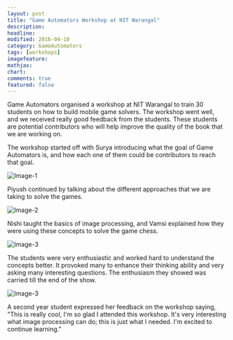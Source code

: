 ```yaml
---
layout: post
title: "Game Automators Workshop at NIT Warangal"
description: 
headline: 
modified: 2016-04-10
category: GameAutomators
tags: [workshops]
imagefeature: 
mathjax: 
chart: 
comments: true
featured: false
---
```


Game Automators organised a workshop at NIT Warangal to train 30 students on how to build mobile game solvers. The workshop went well, and we received really good feedback from the students. These students are potential contributors who will help improve the quality of the book that we are working on.

The workshop started off with Surya introducing what the goal of Game Automators is, and how each one of them could be contributors to reach that goal. 

![Image-1](/blog/images/blog/workshop-1.jpg)

Piyush continued by talking about the different approaches that we are taking to solve the games. 

![Image-2](/blog/images/blog/workshop-4.jpg)

Nishi taught the basics of image processing, and Vamsi explained how they were using these concepts to solve the game chess.

![Image-3](/blog/images/blog/workshop-5.jpg)

The students were very enthusiastic and worked hard to understand the concepts better. It provoked many to enhance their thinking ability and very asking many interesting questions. The enthusiasm they showed was carried till the end of the show.

![Image-3](/blog/images/blog/workshop-2.jpg)

A second year student expressed her feedback on the workshop saying, "This is really cool, I'm so glad I attended this workshop. It's very interesting what image processing can do; this is just what I needed. I'm excited to continue learning."
